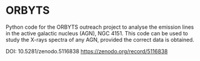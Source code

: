 # ORBYTS
Python code for the ORBYTS outreach project to analyse the emission lines in the active galactic nucleus (AGN), NGC 4151. This code can be used to study the X-rays spectra of any AGN, provided the correct data is obtained.

 DOI: 10.5281/zenodo.5116838 
 https://zenodo.org/record/5116838
